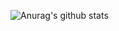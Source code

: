 ![Anurag's github stats](https://github-readme-stats.vercel.app/api?username=lsg1024&show_icons=true&theme=tokyonight)

